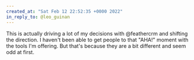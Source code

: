 ```yaml
---
created_at: "Sat Feb 12 22:52:35 +0000 2022"
in_reply_to: @leo_guinan
---
```


This is actually driving a lot of my decisions with @feathercrm and shifting the direction. I haven't been able to get people to that "AHA!" moment with the tools I'm offering. But that's because they are a bit different and seem odd at first.